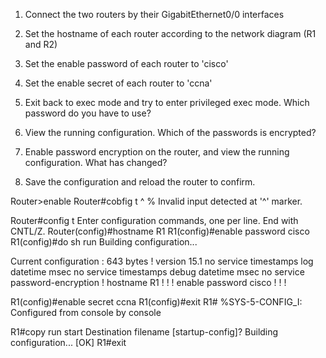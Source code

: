 1. Connect the two routers by their GigabitEthernet0/0 interfaces

2. Set the hostname of each router according to the network diagram (R1 and R2)

3. Set the enable password of each router to 'cisco'

4. Set the enable secret of each router to 'ccna'

5. Exit back to exec mode and try to enter privileged exec mode.  Which password do you have to use?

6. View the running configuration.  Which of the passwords is encrypted?

7. Enable password encryption on the router, and view the running configuration.  What has changed?

8. Save the configuration and reload the router to confirm.

Router>enable
Router#cobfig t
              ^
% Invalid input detected at '^' marker.
	
Router#config t
Enter configuration commands, one per line.  End with CNTL/Z.
Router(config)#hostname R1
R1(config)#enable password cisco
R1(config)#do sh run
Building configuration...

Current configuration : 643 bytes
!
version 15.1
no service timestamps log datetime msec
no service timestamps debug datetime msec
no service password-encryption
!
hostname R1
!
!
!
enable password cisco
!
!
!


R1(config)#enable secret ccna
R1(config)#exit
R1#
%SYS-5-CONFIG_I: Configured from console by console

R1#copy run start
Destination filename [startup-config]? 
Building configuration...
[OK]
R1#exit
